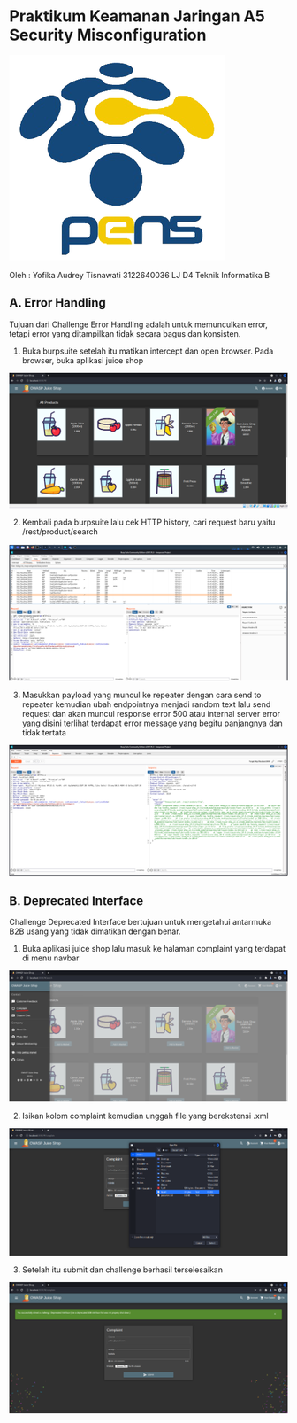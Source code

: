 <h1>Praktikum Keamanan Jaringan 
A5 Security Misconfiguration</h1>

<img src="img/logo_pens.png">

Oleh :
Yofika Audrey Tisnawati
3122640036
LJ D4 Teknik Informatika B

<h2><b>A. Error Handling</b></h2>

Tujuan dari Challenge Error Handling adalah untuk memunculkan error, tetapi error yang ditampilkan tidak secara bagus dan konsisten.

1. Buka burpsuite setelah itu matikan intercept dan open browser. Pada browser, buka aplikasi juice shop

<img src="img/1.png">

2. Kembali pada burpsuite lalu cek HTTP history, cari request baru yaitu /rest/product/search

<img src="img/2.png">

3. Masukkan payload yang muncul ke repeater dengan cara send to repeater kemudian ubah endpointnya menjadi random text lalu send request dan akan muncul response error 500 atau internal server error yang disini terlihat terdapat error message yang begitu panjangnya dan tidak tertata

<img src="img/3.png">

<h2><b>B. Deprecated Interface</b></h2>

Challenge Deprecated Interface bertujuan untuk mengetahui antarmuka B2B usang yang tidak dimatikan dengan benar.

1. Buka aplikasi juice shop lalu masuk ke halaman complaint yang terdapat di menu navbar

<img src="img/4.png">

2. Isikan kolom complaint kemudian unggah file yang berekstensi .xml

<img src="img/5.png">

3. Setelah itu submit dan challenge berhasil terselesaikan

<img src="img/6.png">


